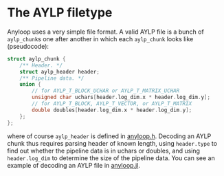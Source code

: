 The AYLP filetype
=================

Anyloop uses a very simple file format. A valid AYLP file is a bunch of
`aylp_chunk`s one after another in which each `aylp_chunk` looks like
(pseudocode):

```c
struct aylp_chunk {
	/** Header. */
	struct aylp_header header;
	/** Pipeline data. */
	union {
		// for AYLP_T_BLOCK_UCHAR or AYLP_T_MATRIX_UCHAR
		unsigned char uchars[header.log_dim.x * header.log_dim.y];
		// for AYLP_T_BLOCK, AYLP_T_VECTOR, or AYLP_T_MATRIX
		double doubles[header.log_dim.x * header.log_dim.y];
	};
};
```

where of course `aylp_header` is defined in [anyloop.h](../libaylp/anyloop.h).
Decoding an AYLP chunk thus requires parsing header of known length, using
`header.type` to find out whether the pipeline data is in uchars or doubles, and
using `header.log_dim` to determine the size of the pipeline data. You can see
an example of decoding an AYLP file in [anyloop.jl](../contrib/anyloop.jl).


